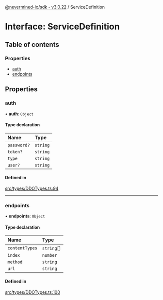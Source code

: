[@nevermined-io/sdk - v3.0.22](../code-reference.md) / ServiceDefinition

# Interface: ServiceDefinition

## Table of contents

### Properties

- [auth](ServiceDefinition.md#auth)
- [endpoints](ServiceDefinition.md#endpoints)

## Properties

### auth

• **auth**: `Object`

#### Type declaration

| Name        | Type     |
| :---------- | :------- |
| `password?` | `string` |
| `token?`    | `string` |
| `type`      | `string` |
| `user?`     | `string` |

#### Defined in

[src/types/DDOTypes.ts:94](https://github.com/nevermined-io/sdk-js/blob/362ec9def8e214a7107b1963f195c6d6585b9876/src/types/DDOTypes.ts#L94)

---

### endpoints

• **endpoints**: `Object`

#### Type declaration

| Name           | Type       |
| :------------- | :--------- |
| `contentTypes` | `string`[] |
| `index`        | `number`   |
| `method`       | `string`   |
| `url`          | `string`   |

#### Defined in

[src/types/DDOTypes.ts:100](https://github.com/nevermined-io/sdk-js/blob/362ec9def8e214a7107b1963f195c6d6585b9876/src/types/DDOTypes.ts#L100)

